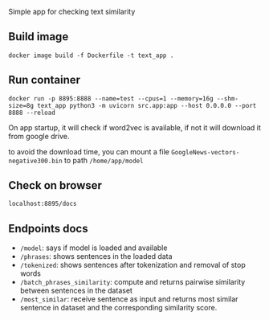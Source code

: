 Simple app for checking text similarity

## Build image

```shell
docker image build -f Dockerfile -t text_app .
```

## Run container

```shell
docker run -p 8895:8888 --name=test --cpus=1 --memory=16g --shm-size=8g text_app python3 -m uvicorn src.app:app --host 0.0.0.0 --port 8888 --reload
```

On app startup, it will check if word2vec is available, if not it will download it 
from google drive.

to avoid the download time, you can mount a file `GoogleNews-vectors-negative300.bin` to path `/home/app/model`

## Check on browser 
`localhost:8895/docs`

## Endpoints docs 

- `/model`: says if model is loaded and available
- `/phrases`: shows sentences in the loaded data
- `/tokenized`: shows sentences after tokenization and removal of stop words
- `/batch_phrases_similarity`: compute and returns pairwise similarity between 
  sentences in the dataset
- `/most_similar`: receive sentence as input and returns most similar sentence in 
  dataset and the corresponding similarity score.
